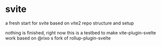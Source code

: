 # svite

a fresh start for svite based on vite2 repo structure and setup

nothing is finished, right now this is a testbed to make vite-plugin-svelte work based on @rixo s fork of rollup-plugin-svelte



